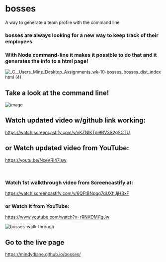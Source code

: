 # bosses
A way to generate a team profile with the command line

### bosses are always looking for a new way to keep track of their employees

### With Node command-line it makes it possible to do that and it generates the info to a html page!

![_C__Users_Minz_Desktop_Assignments_wk-10-bosses_bosses_dist_index html (4)](https://user-images.githubusercontent.com/80286982/138412431-4b41fabe-112a-4c7f-990f-aa5324f1f9ff.png)

## Take a look at the command line!
![image](https://user-images.githubusercontent.com/80286982/138481171-5ab15045-8f5b-4748-bbb4-afe6a8c05fce.png)

## Watch updated video w/github link working:
https://watch.screencastify.com/v/vKZNIKTpi9BV3S2gSCTU

## or Watch updated video from YouTube:
https://youtu.be/NxeVRl47isw

<br/>

### Watch 1st walkthrough video from Screencastify at:
https://watch.screencastify.com/v/6QFtBNpqq7dUXhJjHBxF

### or Watch it from YouTube:
https://www.youtube.com/watch?v=rRNXOMI1gJw

![bosses-walk-through](https://user-images.githubusercontent.com/80286982/138381819-d2876391-64e2-41ee-93d5-f30cfac3dd2b.gif)

## Go to the live page
https://mindydiane.github.io/bosses/
